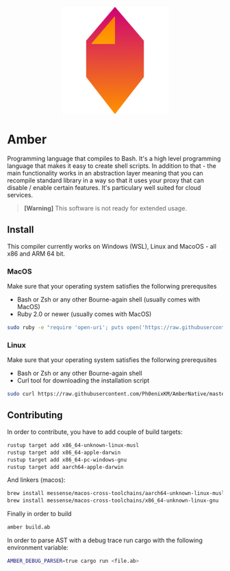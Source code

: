 <div align="center">
    <img src="assets/amber.png" alt="amber logo" width="250" />
</div>

# Amber

Programming language that compiles to Bash. It's a high level programming language that makes it easy to create shell scripts. In addition to that - the main functionality works in an abstraction layer meaning that you can recompile standard library in a way so that it uses your proxy that can disable / enable certain features. It's particulary well suited for cloud services.

> **[Warning]**
> This software is not ready for extended usage.

## Install
This compiler currently works on Windows (WSL), Linux and MacoOS - all x86 and ARM 64 bit.

### MacOS
Make sure that your operating system satisfies the follorwing prerequsites
- Bash or Zsh or any other Bourne-again shell (usually comes with MacOS)
- Ruby 2.0 or newer (usually comes with MacOS)

```bash
sudo ruby -e "require 'open-uri'; puts open('https://raw.githubusercontent.com/Ph0enixKM/AmberNative/master/setup/install.sh').read" | $(echo $SHELL)
```

### Linux
Make sure that your operating system satisfies the follorwing prerequsites
- Bash or Zsh or any other Bourne-again shell
- Curl tool for downloading the installation script

```bash
sudo curl https://raw.githubusercontent.com/Ph0enixKM/AmberNative/master/setup/install.sh | $(echo $SHELL)
```


## Contributing
In order to contribute, you have to add couple of build targets:
```bash
rustup target add x86_64-unknown-linux-musl
rustup target add x86_64-apple-darwin
rustup target add x86_64-pc-windows-gnu
rustup target add aarch64-apple-darwin
```

And linkers (macos):
```bash
brew install messense/macos-cross-toolchains/aarch64-unknown-linux-musl
brew install messense/macos-cross-toolchains/x86_64-unknown-linux-gnu
```

Finally in order to build
```bash
amber build.ab
```

In order to parse AST with a debug trace run cargo with the following environment variable:
```bash
AMBER_DEBUG_PARSER=true cargo run <file.ab>
```
